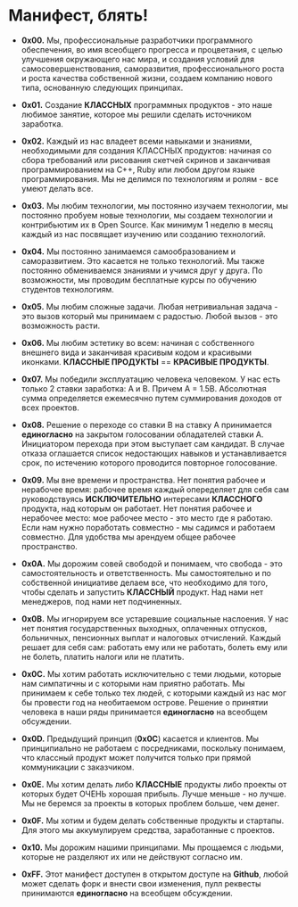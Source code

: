 Манифест, блять!
========

* **0x00.** Мы, профессиональные разработчики программного обеспечения, во имя всеобщего прогресса и процветания, с целью улучшения окружающего нас мира, и создания условий для самосовершенствования, саморазвития, профессионального роста и роста качества собственной жизни, создаем компанию нового типа, основанную следующих принципах.

* **0x01.** Создание **КЛАССНЫХ** программных продуктов - это наше любимое занятие, которое мы решили сделать источником заработка.

* **0x02.** Каждый из нас владеет всеми навыками и знаниями, необходимыми для создания КЛАССНЫХ продуктов: начиная со сбора требований или рисования скетчей скринов и заканчивая программированием на C++, Ruby или любом другом языке программирования. Мы не делимся по технологиям и ролям - все умеют делать все.

* **0x03.** Мы любим технологии, мы постоянно изучаем технологии, мы постоянно пробуем новые технологии, мы создаем технологии и контрибьютим их в Open Source. Как минимум 1 неделю в месяц каждый из нас посвящает изучению или созданию технологий.

* **0x04.** Мы постоянно занимаемся самообразованием и саморазвитием. Это касается не только технологий. Мы также постоянно обмениваемся знаниями и учимся друг у друга. По возможности, мы проводим бесплатные курсы по обучению студентов технологиям.

* **0x05.** Мы любим сложные задачи. Любая нетривиальная задача - это вызов который мы принимаем с радостью. Любой вызов - это возможность расти.

* **0x06.** Мы любим эстетику во всем: начиная с собственного внешнего вида и заканчивая красивым кодом и красивыми иконками. **КЛАССНЫЕ ПРОДУКТЫ** == **КРАСИВЫЕ ПРОДУКТЫ**.

* **0x07.** Мы победили эксплуатацию человека человеком. У нас есть только 2 ставки заработка: A и B. Причем A = 1.5B. Абсолютная сумма определяется ежемесячно путем суммирования доходов от всех проектов.

* **0x08.** Решение о переходе со ставки B на ставку A принимается **единогласно** на закрытом голосовании обладателей ставки A. Инициатором перехода при этом выступает сам кандидат. В случае отказа оглашается список недостающих навыков и устанавливается срок, по истечению которого проводится повторное голосование.

* **0x09.** Мы вне времени и пространства. Нет понятия рабочее и нерабочее время: рабочее время каждый опеределяет для себя сам руководствуясь **ИСКЛЮЧИТЕЛЬНО** интересами **КЛАССНОГО** продукта, над которым он работает. Нет понятия рабочее и нерабочее место: мое рабочее место - это место где я работаю. Если нам нужно поработать совместно - мы садимся и работаем совместно. Для удобства мы арендуем общее рабочее пространство.

* **0x0A.** Мы дорожим совей свободой и понимаем, что свобода - это самостоятельность и ответственность. Мы самостоятельно и по собственной инициативе делаем все, что необходимо для того, чтобы сделать и запустить **КЛАССНЫЙ** продукт. Над нами нет менеджеров, под нами нет подчиненных.

* **0x0B.** Мы игнорируем все устаревшие социальные наслоения. У нас нет понятия государственных выходных, оплаченных отпусков, больничных, пенсионных выплат и налоговых отчислений. Каждый решает для себя сам: работать ему или не работать, болеть ему или не болеть, платить налоги или не платить.

* **0x0C.** Мы хотим работать исключительно с теми людьми, которые нам симпатичны и с которыми нам приятно работать. Мы принимаем к себе только тех людей, c которыми каждый из нас мог бы провести год на необитаемом острове. Решение о принятии человека в наши ряды принимается **единогласно** на всеобщем обсуждении.

* **0x0D.** Предыдущий принцип (**0x0C**) касается и клиентов. Мы принципиально не работаем с посредниками, поскольку понимаем, что классный продукт может получится только при прямой коммуникации с заказчиком.

* **0x0E.** Мы хотим делать либо **КЛАССНЫЕ** продукты либо проекты от которых будет ОЧЕНЬ хорошая прибыль. Лучше меньше - но лучше. Мы не беремся за проекты в которых проблем больше, чем денег.

* **0x0F.** Мы хотим и будем делать собственные продукты и стартапы. Для этого мы аккумулируем средства, заработанные с проектов.

* **0x10.** Мы дорожим нашими принципами. Мы прощаемся с людьми, которые не разделяют их или не действуют согласно им.

* **0xFF.** Этот манифест доступен в открытом доступе на **Github**, любой может сделать форк и внести свои изменения, пулл реквесты принимаются **единогласно** на всеобщем обсуждении.
